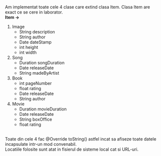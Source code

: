 <!DOCTYPE html>
<html>
  <headL>
  </head>  
  <body>
  <p>
    Am implementat toate cele 4 clase care extind clasa Item. Clasa Item are exact ce se cere in laborator.<br>
    <strong>Item -></strong><br>
    <ol>
      <li>Image
          <ul>
            <li>String description</li>
            <li>String author</li>
            <li>Date dateStamp</li>
            <li>int height</li>
            <li>int width</li>
          </ul>
      </li>
      <li>Song
          <ul>
            <li>Duration songDuration</li>
            <li>Date releaseDate</li>
            <li>String madeByArtist</li>
          </ul>
      </li>
      <li>Book
           <ul>
            <li>int pageNumber</li>
            <li>float rating</li>
            <li>Date releaseDate</li>
            <li>String author</li>
           </ul>
      </li>
      <li>Movie
        <ul>
            <li>Duration movieDuration</li>
            <li>Date releaseDate</li>
            <li>String boxOffice</li>
            <li>float rating</li>
        </ul>
      </li>
    </ol>
    <br>
    Toate din cele 4 fac @Override toString() astfel incat sa afiseze toate datele incapsulate intr-un mod convenabil.<br>
    Locatiile folosite sunt atat in fisierul de sisteme local cat si URL-uri.<br>
  </p>
  </body>
</html>
